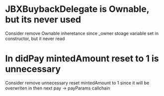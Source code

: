 # JBXBuybackDelegate is Ownable, but its never used
Consider remove Ownable inheretance since _owner stoage variable set in constructor, but it never read

# In didPay mintedAmount reset to 1 is unnecessary
Consider remove unnecessary reset mintedAmount to 1 since it will be overwriten in then next pay -> payParams callchain 